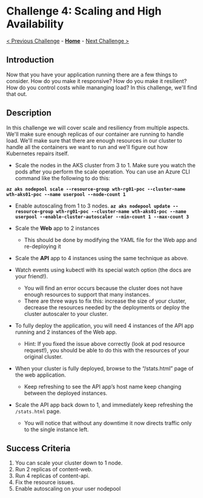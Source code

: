 # Challenge 4: Scaling and High Availability

[< Previous Challenge](./03-nodepools.md) - **[Home](../README.md)** - [Next Challenge >](./05-node-patching.md)

## Introduction

Now that you have your application running there are a few things to consider. How do you make it responsive? How do you make it resilient? How do you control costs while mananging load? In this challenge, we'll find that out.

## Description

In this challenge we will cover scale and resiliency from multiple aspects. We'll make sure enough replicas of our container are running to handle load. We'll make sure that there are enough resources in our cluster to handle all the containers we want to run and we'll figure out how Kubernetes repairs itself.

- Scale the nodes in the AKS cluster from 3 to 1.  Make sure you watch the pods after you perform the scale operation.  You can use an Azure CLI command like the following to do this:

**`az aks nodepool scale --resource-group wth-rg01-poc --cluster-name wth-aks01-poc --name userpool --node-count 1`**

- Enable autoscaling from 1 to 3 nodes.
**`az aks nodepool update --resource-group wth-rg01-poc --cluster-name wth-aks01-poc --name userpool --enable-cluster-autoscaler --min-count 1 --max-count 3`**


- Scale the **Web** app to 2 instances
	- This should be done by modifying the YAML file for the Web app and re-deploying it 
- Scale the **API** app to 4 instances using the same technique as above.  
- Watch events using kubectl with its special watch option (the docs are your friend!).
	- You will find an error occurs because the cluster does not have enough resources to support that many instances.
	- There are three ways to fix this: increase the size of your cluster, decrease the resources needed by the deployments or deploy the cluster autoscaler to your cluster.  
- To fully deploy the application, you will need 4 instances of the API app running and 2 instances of the Web app. 
	- Hint: If you fixed the issue above correctly (look at pod resource request!), you should be able to do this with the resources of your original cluster.
- When your cluster is fully deployed, browse to the “/stats.html” page of the web application.
	- Keep refreshing to see the API app’s host name keep changing between the deployed instances.
- Scale the API app back down to 1, and immediately keep refreshing the `/stats.html` page.
	- You will notice that without any downtime it now directs traffic only to the single instance left.

## Success Criteria

1. You can scale your cluster down to 1 node.
1. Run 2 replicas of content-web.
1. Run 4 replicas of content-api.
1. Fix the resource issues.
1. Enable autoscaling on your user nodepool
